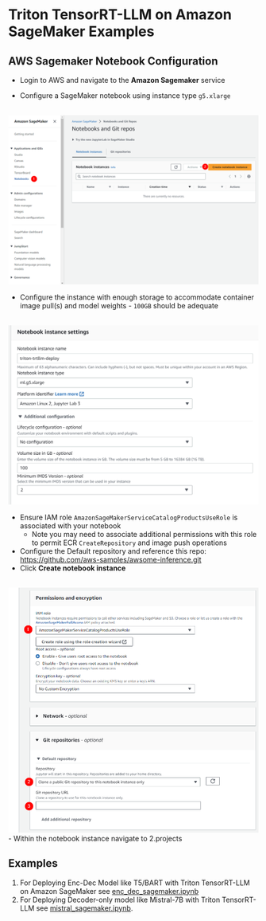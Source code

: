 # Triton TensorRT-LLM on Amazon SageMaker Examples

## AWS Sagemaker Notebook Configuration

- Login to AWS and navigate to the **Amazon Sagemaker** service

- Configure a SageMaker notebook using instance type `g5.xlarge`
<br />
<img src="img/sm_01.png" alt="Configure a new notebook" width="550"/>

- Configure the instance with enough storage to accommodate container image pull(s) and model weights - `100GB` should be adequate
<br />
<img src="img/sm_02.png" alt="Set notebook instance parameters" width="550"/>

- Ensure IAM role `AmazonSageMakerServiceCatalogProductsUseRole` is associated with your notebook
  - Note you may need to associate additional permissions with this role to permit ECR `CreateRepository` and image push operations
- Configure the Default repository and reference this repo: https://github.com/aws-samples/awsome-inference.git
- Click **Create notebook instance**
<br />
<img src="img/sm_03.png" alt="Set notebook permissions and git repo" width="550"/>
- Within the notebook instance navigate to 2.projects

## Examples

1. For Deploying Enc-Dec Model like T5/BART with Triton TensorRT-LLM on Amazon SageMaker see [enc_dec_sagemaker.ipynb](./enc_dec_sagemaker.ipynb)
2. For Deploying Decoder-only model like Mistral-7B with Triton TensorRT-LLM see [mistral_sagemaker.ipynb](./mistral_sagemaker.ipynb).
